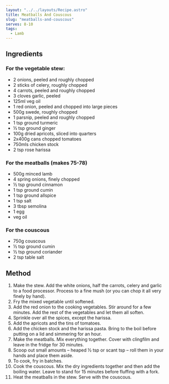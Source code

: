 ```yaml
---
layout: "../../layouts/Recipe.astro"
title: Meatballs And Couscous
slug: "meatballs-and-couscous"
serves: 8-10
tags:
  - Lamb
---
```


## Ingredients


### For the vegetable stew:

- 2 onions, peeled and roughly chopped
- 2 sticks of celery, roughly chopped
- 4 carrots, peeled and roughly chopped
- 3 cloves garlic, peeled
- 125ml veg oil
- 1 red onion, peeled and chopped into large pieces
- 500g swede, roughly chopped
- 1 parsnip, peeled and roughly chopped
- 1 tsp ground turmeric
- ½ tsp ground ginger
- 100g dried apricots, sliced into quarters
- 2x400g cans chopped tomatoes
- 750mls chicken stock
- 2 tsp rose harissa

### For the meatballs (makes 75-78)

- 500g minced lamb
- 4 spring onions, finely chopped
- ½ tsp ground cinnamon
- 1 tsp ground cumin
- 1 tsp ground allspice
- 1 tsp salt
- 3 tbsp semolina
- 1 egg
- veg oil

### For the couscous

- 750g couscous
- ½ tsp ground cumin
- ½ tsp ground coriander
- 2 tsp table salt

## Method

1. Make the stew. Add the white onions, half the carrots, celery and garlic to a food processor. Process to a fine mush (or you can chop it all very finely by hand). 
1. Fry the mixed vegetable until softened.
1. Add the red onion to the cooking vegetables. Stir around for a few minutes. Add the rest of the vegetables and let them all soften.
1. Sprinkle over all the spices, except the harissa.
1. Add the apricots and the tins of tomatoes.
1. Add the chicken stock and the harissa pasta. Bring to the boil before putting on a lid and simmering for an hour.
1. Make the meatballs. Mix everything together. Cover with clingfilm and leave in the fridge for 30 minutes.
1. Scoop out small amounts – heaped ½ tsp or scant tsp – roll them in your hands and place them aside.
1. To cook, fry in batches.
1. Cook the couscous. Mix the dry ingredients together and then add the boiling water. Leave to stand for 15 minutes before fluffing with a fork.
1. Heat the meatballs in the stew. Serve with the couscous.